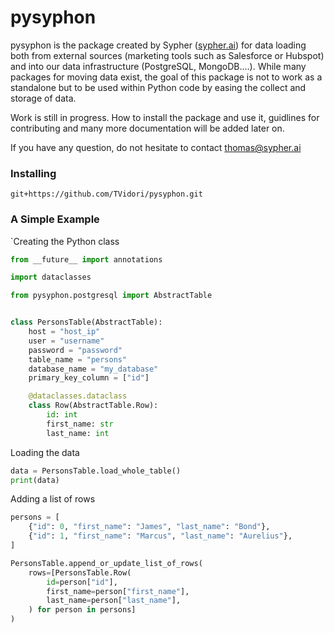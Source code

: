 # pysyphon



pysyphon is the package created by Sypher ([sypher.ai]()) for data loading both from external sources (marketing tools such as Salesforce or Hubspot) and into our data infrastructure (PostgreSQL, MongoDB....). While many packages for moving data exist, the goal of this package is not to work as a standalone but to be used within Python code by easing the collect and storage of data.



Work is still in progress. How to install the package and use it, guidlines for contributing and many more documentation will be added later on. 

If you have any question, do not hesitate to contact thomas@sypher.ai 



### Installing 

`git+https://github.com/TVidori/pysyphon.git`



### A Simple Example

`Creating the Python class

````python
from __future__ import annotations

import dataclasses

from pysyphon.postgresql import AbstractTable


class PersonsTable(AbstractTable):
    host = "host_ip"
    user = "username"
    password = "password"
    table_name = "persons"
    database_name = "my_database"
    primary_key_column = ["id"]

    @dataclasses.dataclass
    class Row(AbstractTable.Row):
        id: int
        first_name: str
        last_name: int

````

Loading the data

````python
data = PersonsTable.load_whole_table()
print(data)
````

Adding a list of rows

```python
persons = [
    {"id": 0, "first_name": "James", "last_name": "Bond"},
    {"id": 1, "first_name": "Marcus", "last_name": "Aurelius"},
]

PersonsTable.append_or_update_list_of_rows(
    rows=[PersonsTable.Row(
        id=person["id"],
        first_name=person["first_name"],
        last_name=person["last_name"],
    ) for person in persons]
)
```





